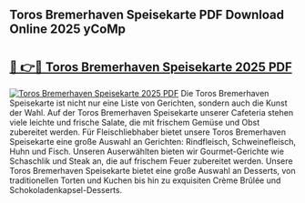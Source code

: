 ## Toros Bremerhaven Speisekarte PDF Download Online 2025 yCoMp

# <h2><a href="http://gc5h26.nevu.top/?p=Toros+Bremerhaven+Speisekarte">🔗 👉🔴 Toros Bremerhaven Speisekarte 2025 PDF</a></h2>

[![Toros Bremerhaven Speisekarte 2025 PDF](https://i.imgur.com/dBaPXMq.png)](http://gc5h26.nevu.top/?p=Toros+Bremerhaven+Speisekarte)
Die Toros Bremerhaven Speisekarte ist nicht nur eine Liste von Gerichten, sondern auch die Kunst der Wahl. Auf der Toros Bremerhaven Speisekarte unserer Cafeteria stehen viele leichte und frische Salate, die mit frischem Gemüse und Obst zubereitet werden. Für Fleischliebhaber bietet unsere Toros Bremerhaven Speisekarte eine große Auswahl an Gerichten: Rindfleisch, Schweinefleisch, Huhn und Fisch. Unseren Auserwählten bieten wir Gourmet-Gerichte wie Schaschlik und Steak an, die auf frischem Feuer zubereitet werden. Unsere Toros Bremerhaven Speisekarte bietet eine große Auswahl an Desserts, von traditionellen Torten und Kuchen bis hin zu exquisiten Crème Brûlée und Schokoladenkapsel-Desserts.
